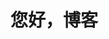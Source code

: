 <!doctype html>
<html>
  <head>
    <meta charset="utf-8"/>
    <title>这是网页</title>
  </head>
  <body>
    <h1>您好，博客</h1>
  </body>
</html>
